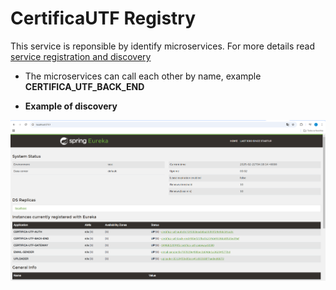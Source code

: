 # CertificaUTF Registry

This service is reponsible by identify microservices. For more details read [service registration and discovery]( https://spring.io/guides/gs/service-registration-and-discovery)

- The microservices can call each other by name, example <b>CERTIFICA_UTF_BACK_END<b>


- Example of discovery 

![Eureka](documentation/images/eureka.png)

